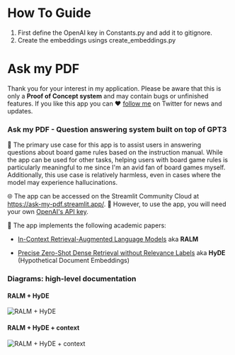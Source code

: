 # How To Guide

1. First define the OpenAI key in Constants.py and add it to gitignore.
2. Create the embeddings usings create_embeddings.py

# Ask my PDF



Thank you for your interest in my application. Please be aware that this is only a **Proof of Concept system** and may contain bugs or unfinished features. If you like this app you can ❤️ [follow me](https://twitter.com/KerbalFPV) on Twitter for news and updates.



### Ask my PDF - Question answering system built on top of GPT3

🎲 The primary use case for this app is to assist users in answering  questions about board game rules based on the instruction manual. While  the app can be used for other tasks, helping users with board game rules is particularly meaningful to me since I'm an avid fan of board games  myself. Additionally, this use case is relatively harmless, even in  cases where the model may experience hallucinations.



🌐 The app can be accessed on the Streamlit Community Cloud at https://ask-my-pdf.streamlit.app/. 🔑 However, to use the app, you will need your own [OpenAI's API key](https://platform.openai.com/account/api-keys).



📄 The app implements the following academic papers:

- [In-Context Retrieval-Augmented Language Models](https://arxiv.org/abs/2302.00083) aka **RALM**

- [Precise Zero-Shot Dense Retrieval without Relevance Labels](https://arxiv.org/abs/2212.10496) aka **HyDE** (Hypothetical Document Embeddings)



### Diagrams: high-level documentation



#### RALM + HyDE

![RALM + HyDE](docs/ralm_hyde.jpg)



#### RALM + HyDE + context

![RALM + HyDE + context](docs/ralm_hyde_wc.jpg)

